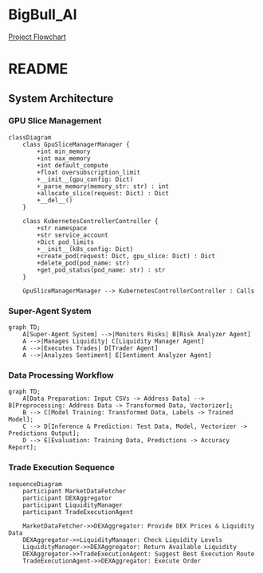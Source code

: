 # BigBull_AI


[Project Flowchart](https://www.mermaidchart.com/app/projects/de08f005-1a1e-4177-9f4c-acbd14803885/diagrams/263f2a60-0834-4b63-b0d1-ebcfbf26c118/version/v0.1/edit)

# README

## System Architecture

### GPU Slice Management
```mermaid
classDiagram
    class GpuSliceManagerManager {
        +int min_memory
        +int max_memory
        +int default_compute
        +float oversubscription_limit
        +__init__(gpu_config: Dict)
        +_parse_memory(memory_str: str) : int
        +allocate_slice(request: Dict) : Dict
        +__del__()
    }

    class KubernetesControllerController {
        +str namespace
        +str service_account
        +Dict pod_limits
        +__init__(k8s_config: Dict)
        +create_pod(request: Dict, gpu_slice: Dict) : Dict
        +delete_pod(pod_name: str)
        +get_pod_status(pod_name: str) : str
    }

    GpuSliceManagerManager --> KubernetesControllerController : Calls
```

### Super-Agent System
```mermaid
graph TD;
    A[Super-Agent System] -->|Monitors Risks| B[Risk Analyzer Agent]
    A -->|Manages Liquidity| C[Liquidity Manager Agent]
    A -->|Executes Trades| D[Trader Agent]
    A -->|Analyzes Sentiment| E[Sentiment Analyzer Agent]
```

### Data Processing Workflow
```mermaid
graph TD;
    A[Data Preparation: Input CSVs -> Address Data] --> B[Preprocessing: Address Data -> Transformed Data, Vectorizer];
    B --> C[Model Training: Transformed Data, Labels -> Trained Model];
    C --> D[Inference & Prediction: Test Data, Model, Vectorizer -> Predictions Output];
    D --> E[Evaluation: Training Data, Predictions -> Accuracy Report];
```

### Trade Execution Sequence
```mermaid
sequenceDiagram
    participant MarketDataFetcher
    participant DEXAggregator
    participant LiquidityManager
    participant TradeExecutionAgent

    MarketDataFetcher->>DEXAggregator: Provide DEX Prices & Liquidity Data
    DEXAggregator->>LiquidityManager: Check Liquidity Levels
    LiquidityManager->>DEXAggregator: Return Available Liquidity
    DEXAggregator->>TradeExecutionAgent: Suggest Best Execution Route
    TradeExecutionAgent->>DEXAggregator: Execute Order
```

